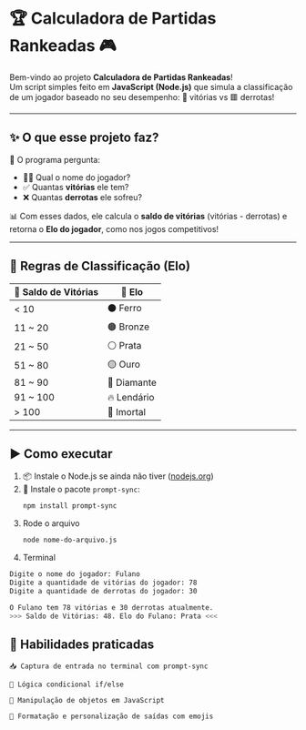 # 🏆 Calculadora de Partidas Rankeadas 🎮

Bem-vindo ao projeto **Calculadora de Partidas Rankeadas**!  
Um script simples feito em **JavaScript (Node.js)** que simula a classificação de um jogador baseado no seu desempenho: 🥇 vitórias vs 🟥 derrotas!

---

## ✨ O que esse projeto faz?

💬 O programa pergunta:

- 🧑‍💻 Qual o nome do jogador?
- ✅ Quantas **vitórias** ele tem?
- ❌ Quantas **derrotas** ele sofreu?

📊 Com esses dados, ele calcula o **saldo de vitórias** (vitórias - derrotas) e retorna o **Elo do jogador**, como nos jogos competitivos!

---

## 🧠 Regras de Classificação (Elo)

| 🧮 Saldo de Vitórias | 🏅 Elo             |
|----------------------|-------------------|
| < 10                 | ⚫ Ferro           |
| 11 ~ 20              | 🟤 Bronze          |
| 21 ~ 50              | ⚪ Prata           |
| 51 ~ 80              | 🟡 Ouro            |
| 81 ~ 90              | 💎 Diamante        |
| 91 ~ 100             | 🔥 Lendário        |
| > 100                | 🌟 Imortal         |

---

## ▶️ Como executar

1. 📦 Instale o Node.js se ainda não tiver ([nodejs.org](https://nodejs.org))
2. 🧩 Instale o pacote `prompt-sync`:
   ```bash
   npm install prompt-sync
   ```
3. Rode o arquivo
   ```bash
   node nome-do-arquivo.js
   ```
4. Terminal
  ```bash
Digite o nome do jogador: Fulano
Digite a quantidade de vitórias do jogador: 78
Digite a quantidade de derrotas do jogador: 30

O Fulano tem 78 vitórias e 30 derrotas atualmente.
>>> Saldo de Vitórias: 48. Elo do Fulano: Prata <<<
```

## 🚀 Habilidades praticadas

    📥 Captura de entrada no terminal com prompt-sync

    🧠 Lógica condicional if/else

    🧾 Manipulação de objetos em JavaScript

    🎨 Formatação e personalização de saídas com emojis
   

   
